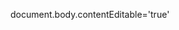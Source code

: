 <!--
 * @Description: 
 * @Version: 2.0
 * @Autor: GUOCHAO82
 * @Date: 2022-04-15 10:26:46
 * @LastEditors: GUOCHAO82
 * @LastEditTime: 2022-04-15 10:26:47
-->
document.body.contentEditable='true'